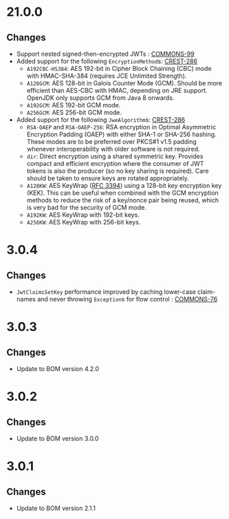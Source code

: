 # 21.0.0

## Changes
* Support nested signed-then-encrypted JWTs : [COMMONS-99](https://bugster.forgerock.org/jira/browse/COMMONS-99)
* Added support for the following `EncryptionMethod`s: [CREST-286](https://bugster.forgerock.org/jira/browse/CREST-286)
    - `A192CBC-HS384`: AES 192-bit in Cipher Block Chaining (CBC) mode with HMAC-SHA-384 (requires JCE Unlimited 
    Strength).
    - `A128GCM`: AES 128-bit in Galois Counter Mode (GCM). Should be more efficient than AES-CBC with HMAC, depending
     on JRE support. OpenJDK only supports GCM from Java 8 onwards.
    - `A192GCM`: AES 192-bit GCM mode.
    - `A256GCM`: AES 256-bit GCM mode.
* Added support for the following `JweAlgorithm`s: [CREST-286](https://bugster.forgerock.org/jira/browse/CREST-286)
    - `RSA-OAEP` and `RSA-OAEP-256`: RSA encryption in Optimal Asymmetric Encryption Padding (OAEP) with either SHA-1
     or SHA-256 hashing. These modes are to be preferred over PKCS#1 v1.5 padding whenever interoperability with 
     older software is not required.
    - `dir`: Direct encryption using a shared symmetric key. Provides compact and efficient encryption where the 
    consumer of JWT tokens is also the producer (so no key sharing is required). Care should be taken to ensure keys 
    are rotated appropriately.
    - `A128KW`: AES KeyWrap ([RFC 3394](https://tools.ietf.org/html/rfc3394)) using a 128-bit key encryption key 
    (KEK). This can be useful when combined with the GCM encryption methods to reduce the risk of a key/nonce pair 
    being reused, which is very bad for the security of GCM mode.
    - `A192KW`: AES KeyWrap with 192-bit keys.
    - `A256KW`: AES KeyWrap with 256-bit keys.

# 3.0.4

## Changes
* `JwtClaimsSetKey` performance improved by caching lower-case claim-names and never throwing `Exception`s for flow
    control : [COMMONS-76](https://bugster.forgerock.org/jira/browse/COMMONS-76)

# 3.0.3

## Changes
* Update to BOM version 4.2.0

# 3.0.2

## Changes
* Update to BOM version 3.0.0


# 3.0.1

## Changes
* Update to BOM version 2.1.1